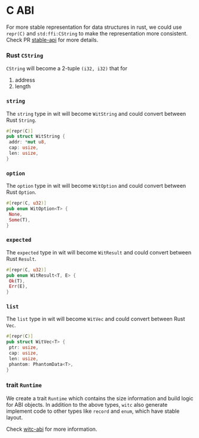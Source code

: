 # C ABI

For more stable representation for data structures in rust,
we could use `repr(C)` and `std:ffi:CString` to make the representation more consistent. Check PR [stable-api](https://github.com/second-state/witc/pull/22) for more details.

### Rust `CString`

`CString` will become a 2-tuple `(i32, i32)` that for

1. address
2. length

### `string`

The `string` type in wit will become `WitString` and could convert between Rust `String`.

```rust
#[repr(C)]
pub struct WitString {
 addr: *mut u8,
 cap: usize,
 len: usize,
}
```

### `option`

The `option` type in wit will become `WitOption` and could convert between Rust `Option`.

```rust
#[repr(C, u32)]
pub enum WitOption<T> {
 None,
 Some(T),
}
```

### `expected`

The `expected` type in wit will become `WitResult` and could convert between Rust `Result`.

```rust
#[repr(C, u32)]
pub enum WitResult<T, E> {
 Ok(T),
 Err(E),
}
```

### `list`

The `list` type in wit will become `WitVec` and could convert between Rust `Vec`.

```rust
#[repr(C)]
pub struct WitVec<T> {
 ptr: usize,
 cap: usize,
 len: usize,
 phantom: PhantomData<T>,
}
```

### trait `Runtime`

We create a trait `Runtime` which contains the size information and build logic for ABI objects.
In addition to the above types, `witc` also generate implement code to other types like `record` and `enum`, which have stable layout.

Check [witc-abi](../bindings/rust/witc-abi/) for more information.
